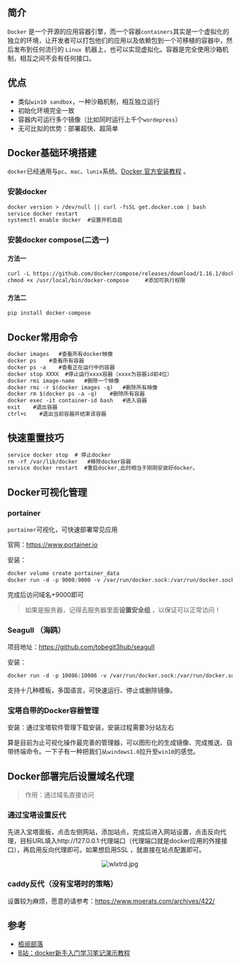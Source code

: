 ## 简介

`Docker` 是一个开源的应用容器引擎，而一个容器`containers`其实是一个虚拟化的独立的环境，让开发者可以打包他们的应用以及依赖包到一个可移植的容器中，然后发布到任何流行的 `Linux `机器上，也可以实现虚拟化。容器是完全使用沙箱机制，相互之间不会有任何接口。

## 优点

- 类似`win10 sandbox`，一种沙箱机制，相互独立运行
- 初始化环境完全一致
- 容器内可运行多个镜像（比如同时运行上千个`wordepress`）
- 无可比拟的优势：部署超快、超简单

## Docker基础环境搭建

`docker`已经通用与`pc`、`mac`、`lunix`系统。[Docker 官方安装教程](https://docs.docker.com/engine/install/centos/) 。

### 安装docker

```html
docker version > /dev/null || curl -fsSL get.docker.com | bash 
service docker restart 
systemctl enable docker  #设置开机自启
```

### 安装docker compose(二选一)

#### 方法一

```html
curl -L https://github.com/docker/compose/releases/download/1.16.1/docker-compose-`uname -s`-`uname -m` -o /usr/local/bin/docker-compose   #下载最新文件
chmod +x /usr/local/bin/docker-compose     #添加可执行权限
```

#### 方法二

```html
pip install docker-compose
```

## Docker常用命令

```html
docker images   #查看所有docker映像
docker ps    #查看所有容器
docker ps -a    #查看正在运行中的容器
docker stop XXXX  #停止运行xxxx容器（xxxx为容器id前4位）
docker rmi image-name   #删除一个映像
docker rmi -r $(docker images -q)   #删除所有映像
docker rm $(docker ps -a -q)    #删除所有容器
docker exec -it container-id bash   #进入容器
exit    #退出容器
ctrl+c    #退出当前容器并结束该容器
```

## 快速重置技巧

```html
service docker stop  # 停止docker
rm -rf /var/lib/docker   #移除docker容器
service docker restart  #重启docker,此时相当于刚刚安装好docker。
```

## Docker可视化管理

### portainer

`portainer`可视化，可快速部署常见应用

官网：https://www.portainer.io

安装：

```html
docker volume create portainer_data
docker run -d -p 9000:9000 -v /var/run/docker.sock:/var/run/docker.sock -v portainer_data:/data portainer/portainer
```

完成后访问域名+9000即可

> 如果是服务器，记得去服务器里面**设置安全组** ，以保证可以正常访问！

### Seagull （海鸥）

项目地址：https://github.com/tobegit3hub/seagull

安装：

```html
docker run -d -p 10086:10086 -v /var/run/docker.sock:/var/run/docker.sock tobegit3hub/seagull
```

支持十几种模板，多国语言，可快速运行、停止或删除镜像。

### 宝塔自带的Docker容器管理

安装：通过宝塔软件管理下载安装，安装过程需要3分站左右

算是目前为止可视化操作最完善的管理器，可以图形化的生成镜像、完成推送、自带终端命令。一下子有一种把我们从`windows1.0`拉升至`win10`的感觉。

## Docker部署完后设置域名代理

> 作用：通过域名直接访问

### 通过宝塔设置反代

先进入宝塔面板，点击左侧网站，添加站点，完成后进入网站设置，点击反向代理，目标URL填入http://127.0.0.1:代理端口（代理端口就是docker应用的外接接口），再启用反向代理即可。如果想启用SSL ，就直接在站点配置即可。

<center><img src="https://s1.ax1x.com/2020/09/09/wlxtrd.jpg" alt="wlxtrd.jpg" border="0" /></center>

### caddy反代（没有宝塔时的策略）

设置较为麻烦，愿意的请参考：https://www.moerats.com/archives/422/

## 参考

- [栢阅部落](https://baiyue.one/archives/368.html)
- [B站：docker新手入门学习笔记演示教程](https://www.bilibili.com/video/BV1bb411U7SB)